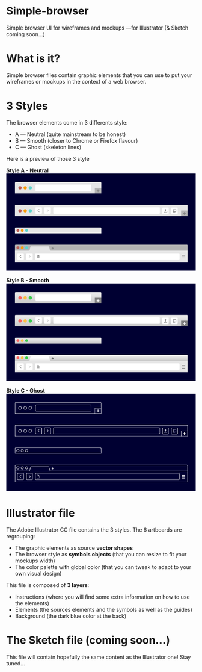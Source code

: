 Simple-browser
==============

Simple browser UI for wireframes and mockups —for Illustrator (&amp; Sketch coming soon…)

# What is it?

Simple browser files contain graphic elements that you can use to put your wireframes or mockups in the context of a web browser.

# 3 Styles

The browser elements come in 3 differents style:

* A — Neutral (quite mainstream to be honest)
* B — Smooth (closer to Chrome or Firefox flavour)
* C — Ghost (skeleton lines)

Here is a preview of those 3 style

**Style A - Neutral** 
![Style A - Neutral](img/preview-A.png)

**Style B - Smooth**
![Style B - Smooth](img/preview-B.png)

**Style C - Ghost**
![Style C - Ghost](img/preview-C.png)

# Illustrator file

The Adobe Illustrator CC file contains the 3 styles.
The 6 artboards are regrouping:

* The graphic elements as source **vector shapes**
* The browser style as **symbols objects** (that you can resize to fit your mockups width)
* The color palette with global color (that you can tweak to adapt to your own visual design)

This file is composed of **3 layers**:

* Instructions (where you will find some extra information on how to use the elements)
* Elements (the sources elements and the symbols as well as the guides)
* Background (the dark blue color at the back)

# The Sketch file (coming soon…)

This file will contain hopefully the same content as the Illustrator one! Stay tuned…
